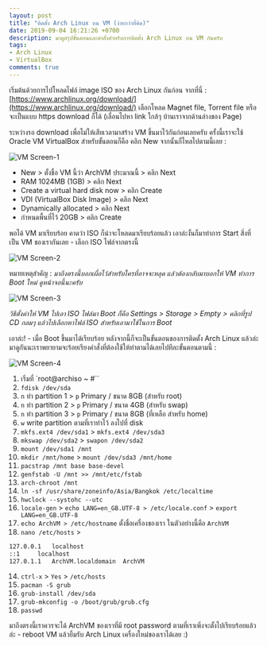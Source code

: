 ```yaml
---
layout: post
title: "ติดตั้ง Arch Linux บน VM (ง่ายกว่าที่คิด)"
date: 2019-09-04 16:21:26 +0700
description: มาดูสรุปขั้นตอนและคำสั่งสำหรับการติดตั้ง Arch Linux บน VM กันครับ
tags:
- Arch Linux
- VirtualBox
comments: true
---
```

เริ่มต้นด้วยการไปโหลดไฟล์ image ISO ของ Arch Linux กันก่อน จากที่นี่ : [https://www.archlinux.org/download/](https://www.archlinux.org/download/) เลือกโหลด Magnet file, Torrent file หรือจะเป็นแบบ https download ก็ได้ (เลื่อนไปหา link ใกล้ๆ บ้านเราจากด้านล่างของ Page)

ระหว่างรอ download เพื่อไม่ให้เสียเวลามาสร้าง VM ขึ้นมาไว้กันก่อนเลยครับ ครั้งนี้เราจะใช้ Oracle VM VirtualBox สำหรับขั้นตอนก็คือ คลิก New จากนั้นก็ไหลไปตามนี้เลย :

![VM Screen-1](https://res.cloudinary.com/sdees-reallife/image/upload/v1567590491/archvm-screen-01.png)

- New > ตั้งชื่อ VM นี้ว่า ArchVM ประมาณนี้ > คลิก Next
- RAM 1024MB (1GB) > คลิก Next
- Create a virtual hard disk now > คลิก Create
- VDI (VirtualBox Disk Image) > คลิก Next
- Dynamically allocated > คลิก Next
- กำหนดพื้นที่ไว้ 20GB > คลิก Create

พอได้ VM มาเรียบร้อย คาดว่า ISO ก็น่าจะโหลดมาเรียบร้อยแล้ว เอาล่ะงั้นก็มาทำการ Start สิ่งที่เป็น VM ของเรากันเลย - เลือก ISO ไฟล์จากตรงนี้

![VM Screen-2](https://res.cloudinary.com/sdees-reallife/image/upload/v1567609950/archvm-screen-03.png)

หมายเหตุสำคัญ : *มาถึงตรงนี้บอกเผื่อไว้สำหรับใครที่อาจจะหลุด แล้วต้องกลับมาบอกให้ VM ทำการ Boot ใหม่ ดูหน้าจอนี้นะครับ*

![VM Screen-3](https://res.cloudinary.com/sdees-reallife/image/upload/v1567609966/archvm-screen-05.png)

*วิธีตั้งค่าให้ VM ไปเอา ISO ไฟล์มา Boot ก็คือ Settings > Storage > Empty > คลิกที่รูป CD กลมๆ แล้วไปเลือกหาไฟล์ ISO สำหรับเอามาใช้ในการ Boot*

เอาล่ะ! - เมื่อ Boot ขึ้นมาได้เรียบร้อย หลังจากนี้ก็จะเป็นขั้นตอนของการติดตั้ง Arch Linux แล้วล่ะ มาดูกันนะเราพยายามจะร้อยเรียงคำสั่งที่ต้องใช้ให้ทำตามได้เลยไปทีละขั้นตอนตามนี้ :

![VM Screen-4](https://res.cloudinary.com/sdees-reallife/image/upload/v1567609973/archvm-screen-06.png)

1. เริ่มที่ `root@archiso ~ #``
2. `fdisk /dev/sda`
3. `n` ทำ partition 1 > `p` Primary / ขนาด 8GB (สำหรับ root)
3. `n` ทำ partition 2 > `p` Primary / ขนาด 4GB (สำหรับ swap)
4. `n` ทำ partition 3 > `p` Primary / ขนาด 8GB (ที่เหลือ สำหรับ home)
5. `w` write partition ตามที่เราทำไว้ ลงไปที่ disk
6. `mkfs.ext4 /dev/sda1` > `mkfs.ext4 /dev/sda3`
6. `mkswap /dev/sda2` > `swapon /dev/sda2`
7. `mount /dev/sda1 /mnt`
7. `mkdir /mnt/home` > `mount /dev/sda3 /mnt/home`
8. `pacstrap /mnt base base-devel`
9. `genfstab -U /mnt >> /mnt/etc/fstab`
9. `arch-chroot /mnt`
10. `ln -sf /usr/share/zoneinfo/Asia/Bangkok /etc/localtime`
10. `hwclock --systohc --utc`
11. `locale-gen` > `echo LANG=en_GB.UTF-8 > /etc/locale.conf` > `export LANG=en_GB.UTF-8`
12. `echo ArchVM > /etc/hostname` ตั้งชื่อเครื่องของเรา ในตัวอย่างนี้คือ `ArchVM`
13. `nano /etc/hosts` >
```bash
127.0.0.1	localhost
::1		localhost
127.0.1.1	ArchVM.localdomain	ArchVM
```
14. `ctrl-x` > `Yes` > `/etc/hosts`
15. `pacman -S grub`
16. `grub-install /dev/sda`
16. `grub-mkconfig -o /boot/grub/grub.cfg`
17. `passwd`

มาถึงตรงนี้เราควรจะได้ ArchVM ของเราที่มี root password ตามที่เราเพิ่งจะตั้งไปเรียบร้อยแล้วล่ะ - reboot VM แล้วยิ้มรับ Arch Linux เครื่องใหม่ของเราได้เลย :)
